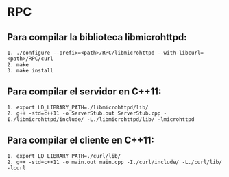 # RPC

## Para compilar la biblioteca libmicrohttpd:
```
1. ./configure --prefix=<path>/RPC/libmicrohttpd --with-libcurl=<path>/RPC/curl
2. make
3. make install
```

## Para compilar el servidor en C++11:
```
1. export LD_LIBRARY_PATH=./libmicrohttpd/lib/
2. g++ -std=c++11 -o ServerStub.out ServerStub.cpp -I./libmicrohttpd/include/ -L./libmicrohttpd/lib/ -lmicrohttpd
```

## Para compilar el cliente en  C++11:
```
1. export LD_LIBRARY_PATH=./curl/lib/
2. g++ -std=c++11 -o main.out main.cpp -I./curl/include/ -L./curl/lib/ -lcurl
```


